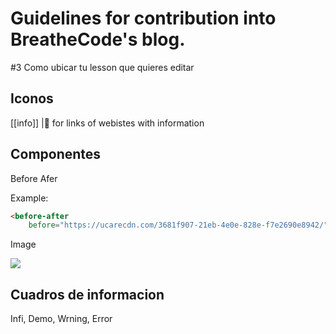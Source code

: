 # Guidelines for contribution into BreatheCode's blog.

#3 Como ubicar tu lesson que quieres editar

## Iconos
[[info]]
|:link: for links of webistes with information



## Componentes

Before Afer

Example:

```html
<before-after 
    before="https://ucarecdn.com/3681f907-21eb-4e0e-828e-f7e2690e8942/" after="https://ucarecdn.com/d6648701-2af4-4e2d-890c-17ed222bb66c/" />
```

Image

<img src="https://path/to/image.png">

## Cuadros de informacion

Infi, Demo, Wrning, Error